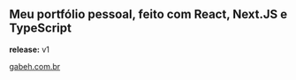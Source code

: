 ## Meu portfólio pessoal, feito com **React**, **Next.JS** e **TypeScript**

**release:** v1

[gabeh.com.br](https://gabeh.com.br 'My personal portfolio')
